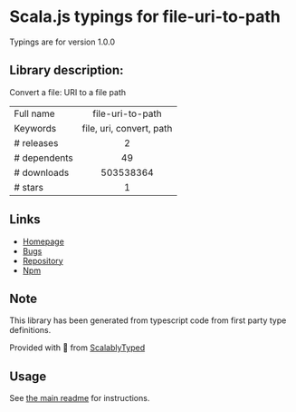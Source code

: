 
# Scala.js typings for file-uri-to-path

Typings are for version 1.0.0

## Library description:
Convert a file: URI to a file path

|                    |                 |
| ------------------ | :-------------: |
| Full name          | file-uri-to-path |
| Keywords           | file, uri, convert, path |
| # releases         | 2 |
| # dependents       | 49 |
| # downloads        | 503538364 |
| # stars            | 1 |

## Links
- [Homepage](https://github.com/TooTallNate/file-uri-to-path)
- [Bugs](https://github.com/TooTallNate/file-uri-to-path/issues)
- [Repository](https://github.com/TooTallNate/file-uri-to-path)
- [Npm](https://www.npmjs.com/package/file-uri-to-path)
    


## Note
This library has been generated from typescript code from first party type definitions.

Provided with :purple_heart: from [ScalablyTyped](https://github.com/oyvindberg/ScalablyTyped)

## Usage
See [the main readme](../../readme.md) for instructions.


